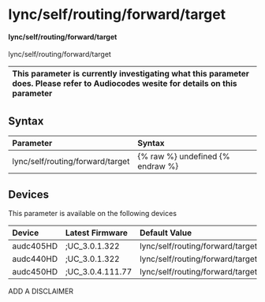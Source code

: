 ﻿---
description: lync/self/routing/forward/target
search: false
---

# lync/self/routing/forward/target

#### lync/self/routing/forward/target

lync/self/routing/forward/target


| This parameter is currently investigating what this parameter does. Please refer to Audiocodes wesite for details on this parameter | 
| :--- |

## Syntax
| Parameter | Syntax |
| :--- | :--- |
|lync/self/routing/forward/target | {% raw %} undefined {% endraw %}|

## Devices
This parameter is available on the following devices

| Device | Latest Firmware | Default Value |
|:---|:---|:---|
| audc405HD | ;UC_3.0.1.322 | lync/self/routing/forward/target= 
| audc440HD | ;UC_3.0.1.322 | lync/self/routing/forward/target= 
| audc450HD | ;UC_3.0.4.111.77 | lync/self/routing/forward/target= 

ADD A DISCLAIMER
